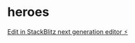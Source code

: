 # heroes

[Edit in StackBlitz next generation editor ⚡️](https://stackblitz.com/~/github.com/Carlura/heroes)